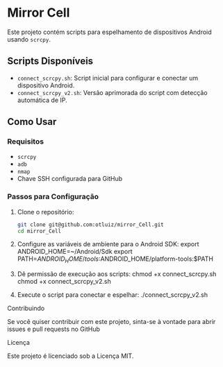 # Mirror Cell

Este projeto contém scripts para espelhamento de dispositivos Android usando `scrcpy`.

## Scripts Disponíveis

- `connect_scrcpy.sh`: Script inicial para configurar e conectar um dispositivo Android.
- `connect_scrcpy_v2.sh`: Versão aprimorada do script com detecção automática de IP.

## Como Usar

### Requisitos

- `scrcpy`
- `adb`
- `nmap`
- Chave SSH configurada para GitHub

### Passos para Configuração

1. Clone o repositório:
   ```sh
   git clone git@github.com:otluiz/mirror_Cell.git
   cd mirror_Cell

2. Configure as variáveis de ambiente para o Android SDK:
   export ANDROID_HOME=~/Android/Sdk
   export PATH=$ANDROID_HOME/tools:$ANDROID_HOME/platform-tools:$PATH

3. Dê permissão de execução aos scripts:
   chmod +x connect_scrcpy.sh
   chmod +x connect_scrcpy_v2.sh

4. Execute o script para conectar e espelhar:
   ./connect_scrcpy_v2.sh

Contribuindo

   Se você quiser contribuir com este projeto, sinta-se à vontade para abrir issues e pull requests no GitHub

Licença

   Este projeto é licenciado sob a Licença MIT.
